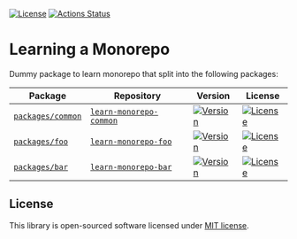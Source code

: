 [![License](https://img.shields.io/github/license/feryardiant/learn-monorepo?style=flat-square)](https://github.com/feryardiant/learn-monorepo/blob/main/LICENSE)
[![Actions Status](https://img.shields.io/github/actions/workflow/status/feryardiant/learn-monorepo/test.yml?branch=main&style=flat-square)](https://github.com/feryardiant/learn-monorepo/actions)

# Learning a Monorepo

Dummy package to learn monorepo that split into the following packages:

| Package | Repository | Version | License |
| ------- | ---------- | ------- | ------- |
| [`packages/common`](packages/common) | [`learn-monorepo-common`](https://github.com/feryardiant/learn-monorepo-common) | [![Version](https://img.shields.io/packagist/v/feryardiant/learn-monorepo-common?style=flat-square)](https://packagist.org/packages/feryardiant/learn-monorepo-common) | [![License](https://img.shields.io/github/license/feryardiant/learn-monorepo-common?style=flat-square)](https://github.com/feryardiant/learn-monorepo-common/blob/main/LICENSE) |
| [`packages/foo`](packages/foo) | [`learn-monorepo-foo`](https://github.com/feryardiant/learn-monorepo-foo) | [![Version](https://img.shields.io/packagist/v/feryardiant/learn-monorepo-foo?style=flat-square)](https://packagist.org/packages/feryardiant/learn-monorepo-foo) | [![License](https://img.shields.io/github/license/feryardiant/learn-monorepo-foo?style=flat-square)](https://github.com/feryardiant/learn-monorepo-foo/blob/main/LICENSE) |
| [`packages/bar`](packages/bar) | [`learn-monorepo-bar`](https://github.com/feryardiant/learn-monorepo-bar) | [![Version](https://img.shields.io/packagist/v/feryardiant/learn-monorepo-bar?style=flat-square)](https://packagist.org/packages/feryardiant/learn-monorepo-bar) | [![License](https://img.shields.io/github/license/feryardiant/learn-monorepo-bar?style=flat-square)](https://github.com/feryardiant/learn-monorepo-bar/blob/main/LICENSE) |

## License

This library is open-sourced software licensed under [MIT license](LICENSE).
